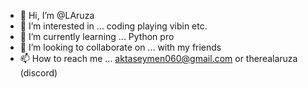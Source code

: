 - 👋 Hi, I’m @LAruza
- 👀 I’m interested in ... coding playing vibin etc.
- 🌱 I’m currently learning ... Python pro
- 💞️ I’m looking to collaborate on ... with my friends
- 📫 How to reach me ... aktaseymen060@gmail.com or therealaruza (discord)

<!---
LAruza/LAruza is a ✨ special ✨ repository because its `README.md` (this file) appears on your GitHub profile.
You can click the Preview link to take a look at your changes.
--->
